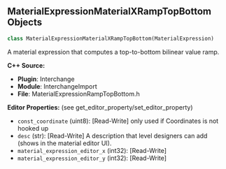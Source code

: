 ## MaterialExpressionMaterialXRampTopBottom Objects

```python
class MaterialExpressionMaterialXRampTopBottom(MaterialExpression)
```

A material expression that computes a top-to-bottom bilinear value ramp.

**C++ Source:**

- **Plugin**: Interchange
- **Module**: InterchangeImport
- **File**: MaterialExpressionRampTopBottom.h

**Editor Properties:** (see get_editor_property/set_editor_property)

- ``const_coordinate`` (uint8):  [Read-Write] only used if Coordinates is not hooked up
- ``desc`` (str):  [Read-Write] A description that level designers can add (shows in the material editor UI).
- ``material_expression_editor_x`` (int32):  [Read-Write]
- ``material_expression_editor_y`` (int32):  [Read-Write]

<a id="unreal.MaterialExpressionRampTopBottom"></a>